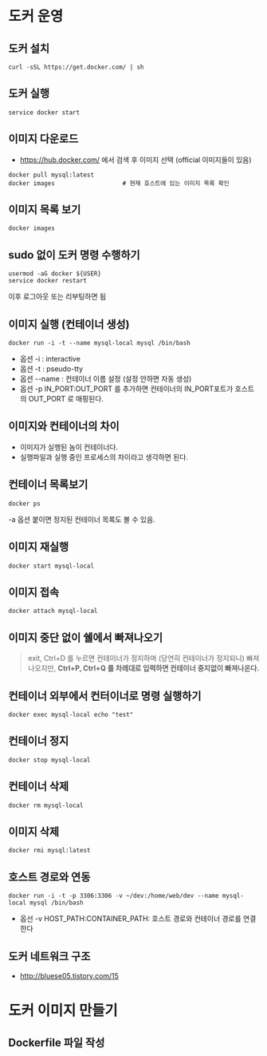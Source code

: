 # 도커 운영
## 도커 설치
```
curl -sSL https://get.docker.com/ | sh
```


## 도커 실행
```
service docker start
```


## 이미지 다운로드
- https://hub.docker.com/ 에서 검색 후 이미지 선택 (official 이미지들이 있음)

```
docker pull mysql:latest
docker images					# 현재 호스트에 있는 이미지 목록 확인
```


## 이미지 목록 보기
```
docker images
```


## sudo 없이 도커 명령 수행하기
```
usermod -aG docker ${USER}
service docker restart
```
이후 로그아웃 또는 리부팅하면 됨


## 이미지 실행 (컨테이너 생성)
```
docker run -i -t --name mysql-local mysql /bin/bash
```
- 옵션 -i : interactive
- 옵션 -t : pseudo-tty
- 옵션 --name : 컨테이너 이름 설정 (설정 안하면 자동 생성)
- 옵션 -p IN_PORT:OUT_PORT 를 추가하면 컨테이너의 IN_PORT포트가 호스트의 OUT_PORT 로 매핑된다.


## 이미지와 컨테이너의 차이
- 이미지가 실행된 놈이 컨테이너다.
- 실행파일과 실행 중인 프로세스의 차이라고 생각하면 된다.


## 컨테이너 목록보기
```
docker ps
```
-a 옵션 붙이면 정지된 컨테이너 목록도 볼 수 있음.


## 이미지 재실행
```
docker start mysql-local
```


## 이미지 접속
```
docker attach mysql-local
```

## 이미지 중단 없이 쉘에서 빠져나오기
> exit, Ctrl+D 를 누르면 컨테이너가 정지하며 (당연히 컨테이너가 정지되니) 빠져나오지만, **Ctrl+P, Ctrl+Q 를 차례대로 입력하면 컨테이너 중지없이 빠져나온다.**


## 컨테이너 외부에서 컨터이너로 명령 실행하기
```
docker exec mysql-local echo "test"
```


## 컨테이너 정지
```
docker stop mysql-local
```


## 컨테이너 삭제
```
docker rm mysql-local
```


## 이미지 삭제
```
docker rmi mysql:latest
```


## 호스트 경로와 연동
```
docker run -i -t -p 3306:3306 -v ~/dev:/home/web/dev --name mysql-local mysql /bin/bash
```
- 옵선 -v HOST_PATH:CONTAINER_PATH: 호스트 경로와 컨테이너 경로를 연결한다


## 도커 네트워크 구조
- http://bluese05.tistory.com/15



# 도커 이미지 만들기

## Dockerfile 파일 작성

